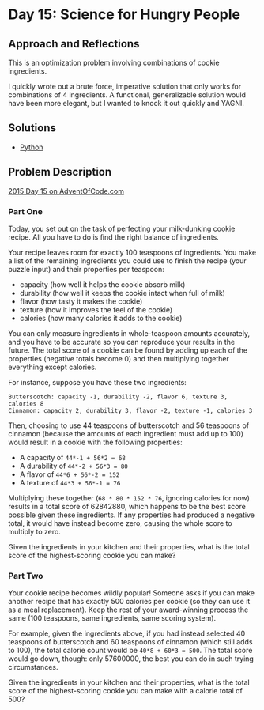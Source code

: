 # Day 15: Science for Hungry People

## Approach and Reflections

This is an optimization problem involving combinations of cookie ingredients.

I quickly wrote out a brute force, imperative solution that only works for
combinations of 4 ingredients. A functional, generalizable solution would
have been more elegant, but I wanted to knock it out quickly and YAGNI.

## Solutions

- [Python](../python2015/aoc/day15.py)

## Problem Description

[2015 Day 15 on AdventOfCode.com](https://adventofcode.com/2015/day/15)

### Part One

Today, you set out on the task of perfecting your milk-dunking cookie recipe.
All you have to do is find the right balance of ingredients.

Your recipe leaves room for exactly 100 teaspoons of ingredients. You make
a list of the remaining ingredients you could use to finish the recipe (your
puzzle input) and their properties per teaspoon:

- capacity (how well it helps the cookie absorb milk)
- durability (how well it keeps the cookie intact when full of milk)
- flavor (how tasty it makes the cookie)
- texture (how it improves the feel of the cookie)
- calories (how many calories it adds to the cookie)

You can only measure ingredients in whole-teaspoon amounts accurately, and you
have to be accurate so you can reproduce your results in the future. The total
score of a cookie can be found by adding up each of the properties (negative
totals become 0) and then multiplying together everything except calories.

For instance, suppose you have these two ingredients:

```
Butterscotch: capacity -1, durability -2, flavor 6, texture 3, calories 8
Cinnamon: capacity 2, durability 3, flavor -2, texture -1, calories 3
```

Then, choosing to use 44 teaspoons of butterscotch and 56 teaspoons of
cinnamon (because the amounts of each ingredient must add up to 100) would
result in a cookie with the following properties:

- A capacity of `44*-1 + 56*2 = 68`
- A durability of `44*-2 + 56*3 = 80`
- A flavor of `44*6 + 56*-2 = 152`
- A texture of `44*3 + 56*-1 = 76`

Multiplying these together (`68 * 80 * 152 * 76`, ignoring calories for now)
results in a total score of 62842880, which happens to be the best score
possible given these ingredients. If any properties had produced a negative
total, it would have instead become zero, causing the whole score to multiply
to zero.

Given the ingredients in your kitchen and their properties, what is the total
score of the highest-scoring cookie you can make?

### Part Two

Your cookie recipe becomes wildly popular! Someone asks if you can make
another recipe that has exactly 500 calories per cookie (so they can use it as
a meal replacement). Keep the rest of your award-winning process the same (100
teaspoons, same ingredients, same scoring system).

For example, given the ingredients above, if you had instead selected 40
teaspoons of butterscotch and 60 teaspoons of cinnamon (which still adds to 100),
the total calorie count would be `40*8 + 60*3 = 500`. The total score would go
down, though: only 57600000, the best you can do in such trying circumstances.

Given the ingredients in your kitchen and their properties, what is the total
score of the highest-scoring cookie you can make with a calorie total of 500?
